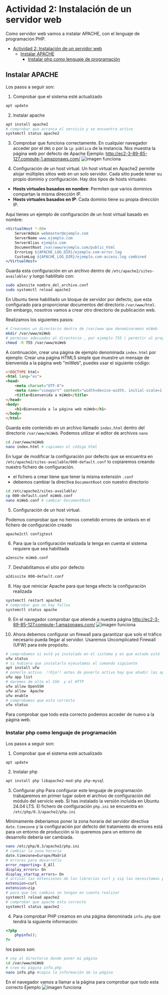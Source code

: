 # Actividad 2: Instalación de un servidor web
Como servidor web vamos a instalar APACHE, con el lenguaje de programación PHP.
- [Actividad 2: Instalación de un servidor web](#actividad-2-instalación-de-un-servidor-web)
  - [Instalar APACHE](#instalar-apache)
    - [Instalar php como lenguaje de programación](#instalar-php-como-lenguaje-de-programación)

## Instalar APACHE
Los pasos a seguir son:
1. Comprobar que el sistema esté actualizado
```sh
apt update
```
2. Instalar apache
```sh
apt install apache2
# comprobar que arranca el servicio y se encuentra activo
systemctl status apache2
```
3. Comprobar que funciona correctamente. En cualquier navegador acceder por el `DNS` o por la `ip pública` de la instancia. Nos muestra la página web por defecto de Apache 
Ejemplo: 
http://ec2-3-89-85-127.compute-1.amazonaws.com/
![imagen funciona](img/apache.jpg)

4. Configuración de un host virtual. 
Un host virtual en Apache2 permite alojar múltiples sitios web en un solo servidor. Cada sitio puede tener su propio dominio y configuración. Hay dos tipos de hosts virtuales:

* **Hosts virtuales basados en nombre**: Permiten que varios dominios compartan la misma dirección IP.
* **Hosts virtuales basados en IP**: Cada dominio tiene su propia dirección IP.

Aquí tienes un ejemplo de configuración de un host virtual basado en nombre:

```apache
<VirtualHost *:80>
    ServerAdmin webmaster@ejemplo.com
    ServerName www.ejemplo.com
    ServerAlias ejemplo.com
    DocumentRoot /var/www/ejemplo.com/public_html
    ErrorLog ${APACHE_LOG_DIR}/ejemplo.com-error.log
    CustomLog ${APACHE_LOG_DIR}/ejemplo.com-access.log combined
</VirtualHost>
```

Guarda esta configuración en un archivo dentro de `/etc/apache2/sites-available/` y luego habilítalo con:

```sh
sudo a2ensite nombre_del_archivo.conf
sudo systemctl reload apache2
```
En Ubuntu tiene habilitado un bloque de servidor por defecto, que esta configurado para proporcionar documentos del directorio `/var/www/html`. Sin embargo, nosotros vamos a crear otro directorio de publicación web.

Realizamos los siguientes pasos:
```sh
# Crearemos un directorio dentro de /var/www que denominaremos miWeb
mkdir /var/www/miWeb
# permisos adecuados al directorio , por ejemplo 755 ( permitir al propietario leer, escribir y ejecutar los archivos, y solo permisos de lectura y ejecución a los grupos de terceros)
chmod -R 755 /var/www/miWeb
```
A continuación,  crear una página de ejemplo denominada `index.html` por ejemplo:
Crear una página HTML5 simple que muestre un mensaje de bienvenida a la página web "miWeb", puedes usar el siguiente código:
```html
<!DOCTYPE html>
<html lang="es">
<head>
    <meta charset="UTF-8">
    <meta name="viewport" content="width=device-width, initial-scale=1.0">
    <title>Bienvenida a miWeb</title>
</head>
<body>
    <h1>Bienvenida a la página web miWeb</h1>
</body>
</html>
```
Guarda este contenido en un archivo llamado `index.html` dentro del directorio `/var/www/miWeb`. Podemos utilizar el editor de archivos `nano`
```sh
cd /var/www/miWeb
nano index.html # copiamos el código html
```
En lugar de modificar la configuración por defecto que se encuentra en `/etc/apache2/sites-available/000-default.conf` lo copiaremos creando nuestro fichero de configuración.
* el fichero a crear tiene que tener la misma extensión `.conf`
* debemos cambiar la directiva `DocumentRoot` con nuestro directorio
```sh
cd /etc/apache2/sites-available/
cp 000-default.conf miWeb.conf
nano miWeb.conf # cambiar DocumentRoot
```
5. Configuración de un host virtual. 

Podemos comprobar que no hemos cometido errores de sintaxis en el fichero de configuración creado
```sh
apache2ctl configtest
```
6. Para que la configuración realizada la tenga en cuenta el sistema requiere que sea habilitada
```sh
a2ensite miWeb.conf
```
7. Deshabilitamos el sitio por defecto
```sh
a2dissite 000-default.conf
```
8. Hay que reiniciar Apache para que tenga efecto la configuración realizada
```sh
systemctl restart apache2
# comprobar que no hay fallos
systemctl status apache
```
9. En el navegador comprobar que atiende a nuestra página
http://ec2-3-89-85-127.compute-1.amazonaws.com/
![imagen funciona](img/miPagina.jpg)

10. Ahora debemos configurar un firewall para garantizar que solo el tráfico necesario pueda llegar al servidor. Usaremos Uncomplicated Firewall (UFW) para este propósito.
```sh
# comprobamos si está ya instalado en el sistema y en que estado está
ufw status
# si hubiera que instalarlo ejecutamos el comando siguiente
apt install ufw
# ponerlo activo. !!Ojo!! antes de ponerlo activo hay que añadir las aplicaciones que queramos que filtre, para ver las aplicaciones es **ufw app list** y para añadir las aplicaciones al cortafuegos **ufw alow nombre_aplicación**
ufw app list
# daremos de alta el SSH  y el HTTP 
ufw allow OpenSSH
ufw allow  Apache 
ufw enable
# comprobamos que esta correcto
ufw status
```
Para comprobar que todo esta correcto podemos acceder de nuevo a la página web. 

### Instalar php como lenguaje de programación
Los pasos a seguir son:
1. Comprobar que el sistema esté actualizado
```sh
apt update
```
2. Instalar php
```sh
apt install php libapache2-mod-php php-mysql
```
3. Configurar php
Para configurar este lenguaje de programación trabajaremos en primer lugar sobre el archivo de configuración del módulo del servicio web. Si has instalado la versión incluida en Ubuntu 24.04 LTS. El fichero de configuración `php.ini` se encuentra en `/etc/php/8.3/apache2/php.ini`

Minimamente deberiamos poner la zona horaria del servidor directiva `date.timezone`  y la configuración por defecto del tratamiento de errores está para un entorno de producción  si lo queremos para un entorno de desarrollo debería ser cambiada.
```sh
nano /etc/php/8.3/apache2/php.ini
# cambiar la zona horaria
date.timezone=Europe/Madrid
# errores para desarrollo
error_reporting= E_All
display_errors= On
display_startup_errors= On
# activar las extensiones de las librerias curl y zip las necesitamos posteriormente para composer
extension=curl
extension=zip
# para que los cambios se tengan en cuenta realizar
systemctl reload apache2
# comprobar que apache esta correcto
systemctl status apache2
```
4. Para comprobar PHP  creamos en una página denominada `info.php` que tendrá la siguiente información:
```php
<?php
    phpinfo();
?>
```
los pasos son:
```sh
# voy al directorio donde poner mi página
cd /var/www/miWeb
# creo mi página info.php
nano info.php #copio la información de la página
```
En el navegador vamos a llamar a la página para comprobar que todo esta correcto
Ejemplo
![imagen funciona](img/infoPHP.jpg)
